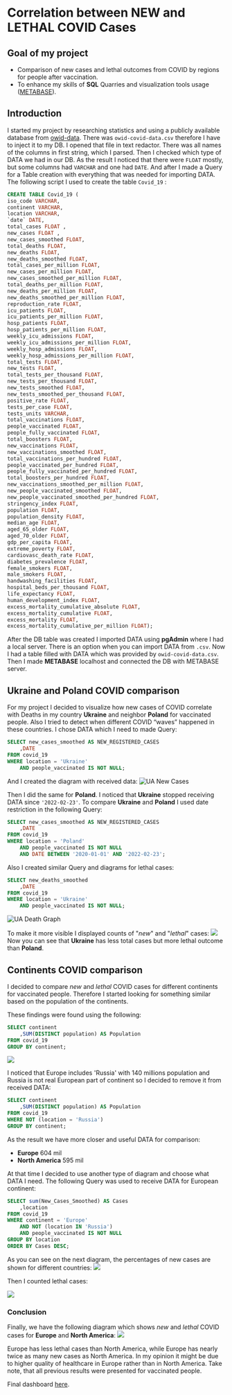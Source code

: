 # Correlation between NEW and LETHAL COVID Cases
## Goal of my project
* Comparison of new cases and lethal outcomes from COVID by regions for people after vaccination.
* To enhance my skills of __SQL__ Quarries and visualization tools usage ([METABASE](https://www.metabase.com/)).
 
## Introduction
 
I started my project by researching statistics and using a publicly available database from [owid-data](https://github.com/owid/covid-19-data).
There was ```owid-covid-data.csv``` therefore I have to inject it to my DB.
I opened that file in text redactor. There was all names of the columns in first string, which I parsed. Then I checked which type of DATA we had in our DB. As the result I noticed that there were  ```FLOAT``` mostly, but some columns had ```VARCHAR``` and one had ```DATE```.
And after I made a Query for a Table creation with everything that was needed for importing DATA.
The following script I used to create the table ```Covid_19``` :
```sql
CREATE TABLE Covid_19 (
iso_code VARCHAR,
continent VARCHAR,
location VARCHAR,
`date` DATE,
total_cases FLOAT ,
new_cases FLOAT ,
new_cases_smoothed FLOAT,
total_deaths FLOAT,
new_deaths FLOAT,
new_deaths_smoothed FLOAT,
total_cases_per_million FLOAT,
new_cases_per_million FLOAT,
new_cases_smoothed_per_million FLOAT,
total_deaths_per_million FLOAT,
new_deaths_per_million FLOAT,
new_deaths_smoothed_per_million FLOAT,
reproduction_rate FLOAT,
icu_patients FLOAT,
icu_patients_per_million FLOAT,
hosp_patients FLOAT,
hosp_patients_per_million FLOAT,
weekly_icu_admissions FLOAT,
weekly_icu_admissions_per_million FLOAT,
weekly_hosp_admissions FLOAT,
weekly_hosp_admissions_per_million FLOAT,
total_tests FLOAT,
new_tests FLOAT,
total_tests_per_thousand FLOAT,
new_tests_per_thousand FLOAT,
new_tests_smoothed FLOAT,
new_tests_smoothed_per_thousand FLOAT,
positive_rate FLOAT,
tests_per_case FLOAT,
tests_units VARCHAR,
total_vaccinations FLOAT,
people_vaccinated FLOAT,
people_fully_vaccinated FLOAT,
total_boosters FLOAT,
new_vaccinations FLOAT,
new_vaccinations_smoothed FLOAT,
total_vaccinations_per_hundred FLOAT,
people_vaccinated_per_hundred FLOAT,
people_fully_vaccinated_per_hundred FLOAT,
total_boosters_per_hundred FLOAT,
new_vaccinations_smoothed_per_million FLOAT,
new_people_vaccinated_smoothed FLOAT,
new_people_vaccinated_smoothed_per_hundred FLOAT,
stringency_index FLOAT,
population FLOAT,
population_density FLOAT,
median_age FLOAT,
aged_65_older FLOAT,
aged_70_older FLOAT,
gdp_per_capita FLOAT,
extreme_poverty FLOAT,
cardiovasc_death_rate FLOAT,
diabetes_prevalence FLOAT,
female_smokers FLOAT,
male_smokers FLOAT,
handwashing_facilities FLOAT,
hospital_beds_per_thousand FLOAT,
life_expectancy FLOAT,
human_development_index FLOAT,
excess_mortality_cumulative_absolute FLOAT,
excess_mortality_cumulative FLOAT,
excess_mortality FLOAT,
excess_mortality_cumulative_per_million FLOAT);
```
 
After the DB table was created I imported DATA using __pgAdmin__ where I had a local server. There is an option when you can import DATA from ```.csv```.
Now I had a table filled with DATA which was provided by ```owid-covid-data.csv```.
Then I made __METABASE__ localhost and connected the DB with METABASE server.
## __Ukraine__ and Poland COVID comparison
For my project I decided to visualize how new cases of COVID correlate with Deaths in my country __Ukraine__ and neighbor __Poland__ for vaccinated people. Also I tried to detect when different COVID “waves” happened in these countries.
I chose DATA which I need to made Query:
```sql
SELECT new_cases_smoothed AS NEW_REGISTERED_CASES
    ,DATE
FROM covid_19
WHERE location = 'Ukraine'
    AND people_vaccinated IS NOT NULL;
```
And I created the diagram with received data:
![UA New Cases](Screens/UA%20new%20Caces.png)
 
Then I did the same for __Poland__.
I noticed that __Ukraine__ stopped receiving DATA since ```'2022-02-23'```.
To compare __Ukraine__ and __Poland__ I used date restriction in the following Query:
```sql
SELECT new_cases_smoothed AS NEW_REGISTERED_CASES
    ,DATE
FROM covid_19
WHERE location = 'Poland'
    AND people_vaccinated IS NOT NULL
    AND DATE BETWEEN '2020-01-01' AND '2022-02-23';
```
     
Also I created similar Query and diagrams for lethal cases:
```sql
SELECT new_deaths_smoothed
    ,DATE
FROM covid_19
WHERE location = 'Ukraine'
    AND people_vaccinated IS NOT NULL;
```
![UA Death Graph](Screens/UA_deaths_Diagram.png)
 
To make it more visible I displayed counts of "_new_" and "_lethal_" cases:
![](Screens/Ua_PL.png)
Now you can see that __Ukraine__ has less total cases but more lethal outcome than __Poland__.
## Continents COVID comparison
I decided to compare _new_ and _lethal_ COVID cases for different continents for vaccinated people. Therefore I started looking for something similar based on the population of the continents.

These findings were found using the following:
```sql
SELECT continent
    ,SUM(DISTINCT population) AS Population
FROM covid_19
GROUP BY continent;
```
![](Screens/population.png)

I noticed that Europe includes 'Russia' with 140 millions population and Russia is not real European part of continent so I decided to remove it from received DATA:
```sql
SELECT continent
    ,SUM(DISTINCT population) AS Population
FROM covid_19
WHERE NOT (location = 'Russia')
GROUP BY continent;
```
As the result we have more closer and useful DATA for comparison:
* __Europe__ 604 mil
* __North America__ 595 mil
 
At that time I decided to use another type of diagram and choose what DATA I need.
The following Query was used to receive DATA for European continent:
```sql
SELECT sum(New_Cases_Smoothed) AS Cases
    ,location
FROM covid_19
WHERE continent = 'Europe'
    AND NOT (location IN 'Russia')
    AND people_vaccinated IS NOT NULL
GROUP BY location
ORDER BY Cases DESC;
```
As you can see on the next diagram, the percentages of new cases are shown for different countries:
![](Screens/EU_caces.png)
 
 
Then I counted lethal cases:

![](Screens/EU_NA_Deaths.png)
### Conclusion
Finally, we have the following diagram which shows _new_ and _lethal_ COVID cases for __Europe__ and __North America__:
![](Screens/EU_NA_Final.png)
 
Europe has less lethal cases than North America, while Europe has nearly twice as many new cases as North America.
In my opinion it might be due to higher quality of healthcare in Europe rather than in North America.
Take note, that all previous results were presented for vaccinated people.

Final dashboard [here](COVID%20·%20Metabase%20Dashboard.pdf).
